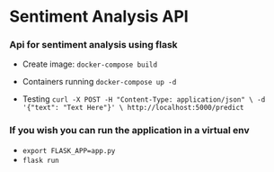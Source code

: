 # Sentiment Analysis API

### Api for sentiment analysis using flask

- Create image:
    `docker-compose build`
- Containers running
    `docker-compose up -d`

- Testing
    `curl -X POST -H "Content-Type: application/json" \
     -d '{"text": "Text Here"}' \
     http://localhost:5000/predict`
     
### If you wish you can run the application in a virtual env

- `export FLASK_APP=app.py`
- `flask run`